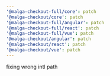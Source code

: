 ```yaml
---
'@malga-checkout-full/core': patch
'@malga-checkout/core': patch
'@malga-checkout-full/angular': patch
'@malga-checkout-full/react': patch
'@malga-checkout-full/vue': patch
'@malga-checkout/angular': patch
'@malga-checkout/react': patch
'@malga-checkout/vue': patch
---
```


fixing wrong intl path
